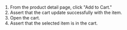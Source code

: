 1. From the product detail page, click "Add to Cart."
2. Assert that the cart update successfully with the item.
3. Open the cart.
4. Assert that the selected item is in the cart.